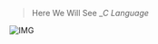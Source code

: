 > Here We Will See __*C Language*_



![IMG](https://res.cloudinary.com/practicaldev/image/fetch/s--rVaXBs4B--/c_imagga_scale,f_auto,fl_progressive,h_900,q_66,w_1600/https://dev-to-uploads.s3.amazonaws.com/uploads/articles/9s95z08cirlqaae1vzcd.gif)
